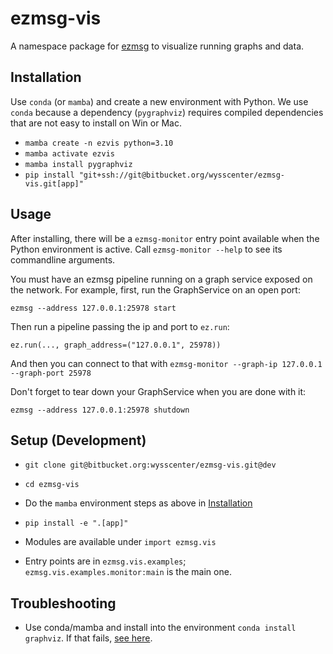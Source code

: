 # ezmsg-vis

A namespace package for [ezmsg](https://github.com/iscoe/ezmsg) to visualize running graphs and data.

## Installation

Use `conda` (or `mamba`) and create a new environment with Python. We use `conda` because a dependency (`pygraphviz`) requires compiled dependencies that are not easy to install on Win or Mac.

* `mamba create -n ezvis python=3.10`
* `mamba activate ezvis`
* `mamba install pygraphviz`
* `pip install "git+ssh://git@bitbucket.org/wysscenter/ezmsg-vis.git[app]"`

## Usage

After installing, there will be a `ezmsg-monitor` entry point available when the Python environment is active. Call `ezmsg-monitor --help` to see its commandline arguments.

You must have an ezmsg pipeline running on a graph service exposed on the network. For example, first, run the GraphService on an open port:

`ezmsg --address 127.0.0.1:25978 start`

Then run a pipeline passing the ip and port to `ez.run`:

`ez.run(..., graph_address=("127.0.0.1", 25978))`

And then you can connect to that with `ezmsg-monitor --graph-ip 127.0.0.1 --graph-port 25978`

Don't forget to tear down your GraphService when you are done with it:

`ezmsg --address 127.0.0.1:25978 shutdown`

## Setup (Development)

* `git clone git@bitbucket.org:wysscenter/ezmsg-vis.git@dev`
* `cd ezmsg-vis`
* Do the `mamba` environment steps as above in [Installation](#installation)
* `pip install -e ".[app]"`

* Modules are available under `import ezmsg.vis`
* Entry points are in `ezmsg.vis.examples`; `ezmsg.vis.examples.monitor:main` is the main one.

## Troubleshooting

* Use conda/mamba and install into the environment `conda install graphviz`. If that fails, [see here](https://github.com/pygraphviz/pygraphviz/issues/398#issuecomment-1038476921).

